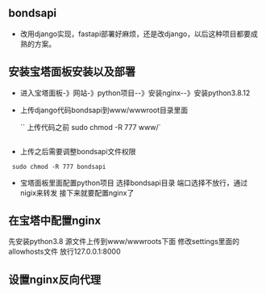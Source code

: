 ## bondsapi

* 改用django实现，fastapi部署好麻烦，还是改django，以后这种项目都要成熟的方案。

## 安装宝塔面板安装以及部署

* 进入宝塔面板-》网站-》python项目--》安装nginx--》安装python3.8.12
* 上传django代码bondsapi到www/wwwroot目录里面
  
  ``
  上传代码之前
  sudo chmod -R 777 www/`
  ```
* 上传之后需要调整bondsapi文件权限 
```
 sudo chmod -R 777 bondsapi 
```
* 宝塔面板里面配置python项目
   选择bondsapi目录
   端口选择不放行，通过nigix来转发
   接下来就要配置nginx了

  

## 在宝塔中配置nginx
先安装python3.8
源文件上传到www/wwwroots下面
修改settings里面的allowhosts文件
放行127.0.0.1:8000

## 设置nginx反向代理

